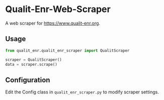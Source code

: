 # Qualit-Enr-Web-Scraper

A web scraper for https://www.qualit-enr.org.

## Usage

```python
from qualit_enr.qualit_enr_scraper import QualitScraper

scraper = QualitScraper()
data = scraper.scrape()
```

## Configuration

Edit the Config class in `qualit_enr_scraper.py` to modify scraper settings.
